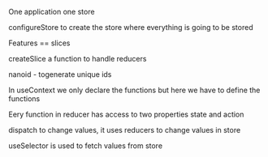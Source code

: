 One application one store


configureStore to create the store where everything is going to be stored


Features == slices


createSlice  a function to handle reducers

nanoid - togenerate unique ids

In useContext we only declare the functions but here we have to define the functions

Eery function in reducer has access to two properties state and action

dispatch to change values, it uses reducers to change values in store

useSelector is used to fetch values from store